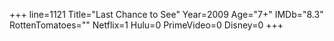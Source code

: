 +++
line=1121
Title="Last Chance to See"
Year=2009
Age="7+"
IMDb="8.3"
RottenTomatoes=""
Netflix=1
Hulu=0
PrimeVideo=0
Disney=0
+++

